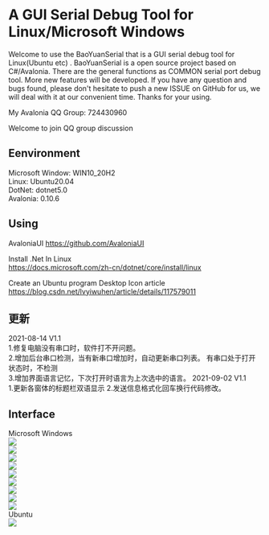 A GUI Serial Debug Tool for Linux/Microsoft Windows
====
Welcome to use the BaoYuanSerial that is a GUI serial debug tool for Linux(Ubuntu etc) . BaoYuanSerial is a open source project based on C#/Avalonia. There are the general functions as COMMON serial port debug tool. More new features will be developed. If you have any question and bugs found, please don't hesitate to push a new ISSUE on GitHub for us, we will deal with it at our convenient time. Thanks for your using.
  
  
My Avalonia QQ Group: 724430960
  
Welcome to join QQ group discussion
  
Eenvironment
----
Microsoft Window: WIN10_20H2  
Linux: Ubuntu20.04  
DotNet: dotnet5.0  
Avalonia: 0.10.6  

Using
----
AvaloniaUI  https://github.com/AvaloniaUI  

Install .Net In Linux  
https://docs.microsoft.com/zh-cn/dotnet/core/install/linux  

Create an Ubuntu program Desktop Icon article  
https://blog.csdn.net/lvyiwuhen/article/details/117579011

更新
----
2021-08-14 V1.1  
1.修复电脑没有串口时，软件打不开问题。  
2.增加后台串口检测，当有新串口增加时，自动更新串口列表。
有串口处于打开状态时，不检测  
3.增加界面语言记忆，下次打开时语言为上次选中的语言。 
2021-09-02 V1.1  
1.更新各窗体的标题栏双语显示
2.发送信息格式化回车换行代码修改。

Interface
----
Microsoft Windows  
![](Img/MainUI_WIN10.png)    
![](Img/main_ch.png)    
![](Img/toolbox.png)    
![](Img/toolbox2.png)    
![](Img/ascii.png)    
![](Img/opt1.png)    
![](Img/opt2.png)    
![](Img/opt3.png)    
![](Img/opt4.png)    
Ubuntu  
![](Img/MainUI_Ubuntu.png)  
